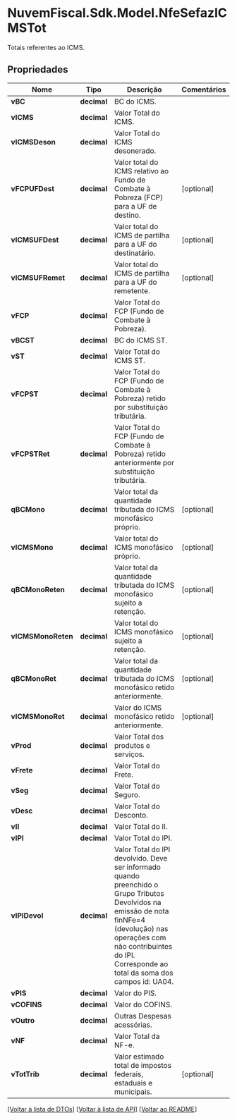 # NuvemFiscal.Sdk.Model.NfeSefazICMSTot
Totais referentes ao ICMS.

## Propriedades

Nome | Tipo | Descrição | Comentários
------------ | ------------- | ------------- | -------------
**vBC** | **decimal** | BC do ICMS. | 
**vICMS** | **decimal** | Valor Total do ICMS. | 
**vICMSDeson** | **decimal** | Valor Total do ICMS desonerado. | 
**vFCPUFDest** | **decimal** | Valor total do ICMS relativo ao Fundo de Combate à Pobreza (FCP) para a UF de destino. | [optional] 
**vICMSUFDest** | **decimal** | Valor total do ICMS de partilha para a UF do destinatário. | [optional] 
**vICMSUFRemet** | **decimal** | Valor total do ICMS de partilha para a UF do remetente. | [optional] 
**vFCP** | **decimal** | Valor Total do FCP (Fundo de Combate à Pobreza). | 
**vBCST** | **decimal** | BC do ICMS ST. | 
**vST** | **decimal** | Valor Total do ICMS ST. | 
**vFCPST** | **decimal** | Valor Total do FCP (Fundo de Combate à Pobreza) retido por substituição tributária. | 
**vFCPSTRet** | **decimal** | Valor Total do FCP (Fundo de Combate à Pobreza) retido anteriormente por substituição tributária. | 
**qBCMono** | **decimal** | Valor total da quantidade tributada do ICMS monofásico próprio. | [optional] 
**vICMSMono** | **decimal** | Valor total do ICMS monofásico próprio. | [optional] 
**qBCMonoReten** | **decimal** | Valor total da quantidade tributada do ICMS monofásico sujeito a retenção. | [optional] 
**vICMSMonoReten** | **decimal** | Valor total do ICMS monofásico sujeito a retenção. | [optional] 
**qBCMonoRet** | **decimal** | Valor total da quantidade tributada do ICMS monofásico retido anteriormente. | [optional] 
**vICMSMonoRet** | **decimal** | Valor do ICMS monofásico retido anteriormente. | [optional] 
**vProd** | **decimal** | Valor Total dos produtos e serviços. | 
**vFrete** | **decimal** | Valor Total do Frete. | 
**vSeg** | **decimal** | Valor Total do Seguro. | 
**vDesc** | **decimal** | Valor Total do Desconto. | 
**vII** | **decimal** | Valor Total do II. | 
**vIPI** | **decimal** | Valor Total do IPI. | 
**vIPIDevol** | **decimal** | Valor Total do IPI devolvido. Deve ser informado quando preenchido o Grupo Tributos Devolvidos na emissão de nota finNFe&#x3D;4 (devolução) nas operações com não contribuintes do IPI. Corresponde ao total da soma dos campos id: UA04. | 
**vPIS** | **decimal** | Valor do PIS. | 
**vCOFINS** | **decimal** | Valor do COFINS. | 
**vOutro** | **decimal** | Outras Despesas acessórias. | 
**vNF** | **decimal** | Valor Total da NF-e. | 
**vTotTrib** | **decimal** | Valor estimado total de impostos federais, estaduais e municipais. | [optional] 

[[Voltar à lista de DTOs]](../README.md#documentation-for-models) [[Voltar à lista de API]](../README.md#documentation-for-api-endpoints) [[Voltar ao README]](../README.md)

